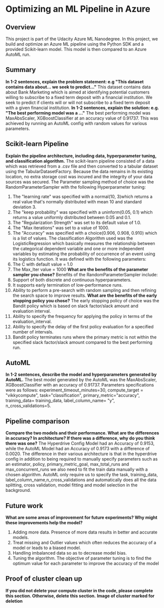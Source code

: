 # Optimizing an ML Pipeline in Azure

## Overview
This project is part of the Udacity Azure ML Nanodegree.
In this project, we build and optimize an Azure ML pipeline using the Python SDK and a provided Scikit-learn model.
This model is then compared to an Azure AutoML run.

## Summary
**In 1-2 sentences, explain the problem statement: e.g "This dataset contains data about... we seek to predict..."**
This dataset contains data about Bank Marketing which is aimed at identifying potential customers willing to subscribe to a fixed term deposit with a financial institution. We seek to predict if clients will or will not subscribe to a fixed term deposit with a given financial institution.
**In 1-2 sentences, explain the solution: e.g. "The best performing model was a ..."**
The best performing model was MaxAbsScaler, XGBoostClassifier at an accuracy value of 0.91737. This was achieved by running an AutoML config with random values for various parameters.
## Scikit-learn Pipeline
**Explain the pipeline architecture, including data, hyperparameter tuning, and classification algorithm.**
The scikit-learn pipeline consisted of a data which was retrieved from a .csv file and then converted to a tabular dataset using the TabularDatasetFactory. Because the data remains in its existing location, no extra storage cost was incured and the integrity of your data sources was secured.
The Parameter sampling method of choice was the RandomParameterSampler with the following Hyperparameter tuning:
1. The "learning rate" was specified with a normal(10, 3)which returns a real value that's normally distributed with mean 10 and standard deviation 3.
2. The "keep probability" was specified with a uninform(0.05, 0.1) which returns a value uniformly distributed between 0.05 and 0.1.
3. The "Regularization Strength" was set to its default value of 1.0.
4. The "Max iterations" was set to a value of 1000.
5. The "Accuracy" was specified with a choice(0.906, 0.908, 0.910) which is a list of values.
The classification Algorithm used was the LogisticRegression which basically measures the relationship between the categorical dependent variable and one or more independent variables by estimating the probability of occurrence of an event using its logistics function. It was defined with the following parameters:
1. The C with default value = 1.0
2. The Max_Iter value = 1000
**What are the benefits of the parameter sampler you chose?**
Benefits of the RandomParameterSampler include:
1. Support of both discrete and continuous hyperparameters. 
2. It supports early termination of low-performance runs. 
3. Ability to perform a pre-search with random sampling and then refining the search space to improve results.
**What are the benefits of the early stopping policy you chose?**
The early stopping policy of choice was the Bandit policy which is based on slack factor/slack amount and evaluation interval.
1. Ability to specify the frequency for applying the policy in terms of the evaluation_interval.
2. Ability to specify the  delay of the first policy evaluation for a specified number of intervals.
3. Bandit policy terminates runs where the primary metric is not within the specified slack factor/slack amount compared to the best performing run.
## AutoML
**In 1-2 sentences, describe the model and hyperparameters generated by AutoML.**
The best model generated by the AutoML was the MaxAbsScaler, XGBoostClassifier with an accuracy of 0.91737. Parameters specifications were as follows: experiment_timeout_minutes=30, compute_target = "vikkycompute", task="classification", primary_metric="accuracy", training_data= training_data, label_column_name= "y", n_cross_validations=5.
## Pipeline comparison
**Compare the two models and their performance. What are the differences in accuracy? In architecture? If there was a difference, why do you think there was one?**
The Hyperdrive Config Model had an Accuracy of 0.9153, while the AutoML Model had an Accuracy of 0.9173 with a difference of 0.0020. The difference in their various architecture is that in the hyperdrive config in addition to being required to manually specify parameters such as an estimator, policy, primary_metric_goal, max_total_runs and max_concurrent_runs we also need to fit the train data manually with a chosen algorithm. AutoML only require us to specify the task, training_data, label_column_name,n_cross_validations and automatically does all the data splitting, cross validation, model fitting and model selection in the background.
## Future work
**What are some areas of improvement for future experiments? Why might these improvements help the model?**
1. Adding more data. Presence of more data results in better and accurate models.
2. Treat missing and Outlier values which often reduces the accuracy of a model or leads to a biased model.
3. Handling imbalanced data so as to decrease model bias.
4. Tuning the algorithm. The objective of parameter tuning is to find the optimum value for each parameter to improve the accuracy of the model
## Proof of cluster clean up
**If you did not delete your compute cluster in the code, please complete this section. Otherwise, delete this section.**
**Image of cluster marked for deletion**
